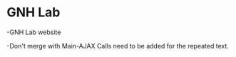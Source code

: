 # GNH Lab
-GNH Lab website


-Don't merge with Main-AJAX Calls need to be added for the repeated text.
